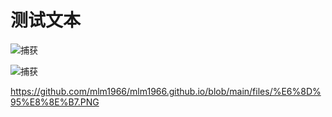# 测试文本

![捕获](https://github.com/user-attachments/assets/9f4523b9-a30c-42cf-b281-ca8e1e7972d6)




![捕获](https://github.com/user-attachments/assets/cf9e8a19-21e0-49ea-a4c6-1da9b696de62)


https://github.com/mlm1966/mlm1966.github.io/blob/main/files/%E6%8D%95%E8%8E%B7.PNG
